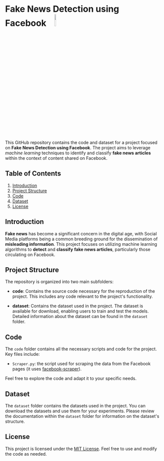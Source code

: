 # Fake News Detection using Facebook &nbsp;&nbsp; <img src="https://github.com/andrea-gariboldi/Facebook-Fake-News/assets/124372391/7a636fd0-d473-4428-82c8-2c6d65ee8e68" width="10%" height="10%">


This GitHub repository contains the code and dataset for a project focused on **Fake News Detection using Facebook**. The project aims to leverage _machine learning_ techniques to identify and classify **fake news articles** within the context of content shared on Facebook.

## Table of Contents

1. [Introduction](#introduction)
2. [Project Structure](#project-structure)
3. [Code](#code)
4. [Dataset](#dataset)
5. [License](#license)

## Introduction

**Fake news** has become a significant concern in the digital age, with Social Media platforms being a common breeding ground for the dissemination of **misleading information**. This project focuses on utilizing machine learning algorithms to **detect** and **classify** **fake news articles**, particularly those circulating on Facebook.

## Project Structure

The repository is organized into two main subfolders:

- **code**: Contains the source code necessary for the reproduction of the project. This includes any code relevant to the project's functionality.

- **dataset**: Contains the dataset used in the project. The dataset is available for download, enabling users to train and test the models. Detailed information about the dataset can be found in the `dataset` folder.

## Code

The `code` folder contains all the necessary scripts and code for the project. Key files include:

- `Scraper.py`: the script used for scraping the data from the Facebook pages (it uses [facebook-scraper](https://pypi.org/project/facebook-scraper/)).

Feel free to explore the code and adapt it to your specific needs.

## Dataset

The `dataset` folder contains the datasets used in the project. You can download the datasets and use them for your experiments. Please review the documentation within the `dataset` folder for information on the dataset's structure.

## License

This project is licensed under the [MIT License](LICENSE). Feel free to use and modify the code as needed.
